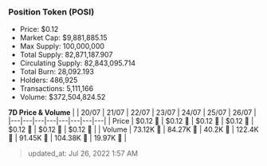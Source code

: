 
  ### Position Token (POSI)
  - Price: $0.12
  - Market Cap: $9,881,885.15
  - Max Supply: 100,000,000
  - Total Supply: 82,871,187.907
  - Circulating Supply: 82,843,095.714
  - Total Burn: 28,092.193
  - Holders: 486,925
  - Transactions: 5,111,166
  - Volume: $372,504,824.52

  **7D Price & Volume**
  | | 20&#x2F;07 | 21&#x2F;07 | 22&#x2F;07 | 23&#x2F;07 | 24&#x2F;07 | 25&#x2F;07 | 26&#x2F;07 |
  |---|---|---|---|---|---|---|---|
  | Price | $0.12 🔻 | $0.12 🔻 | $0.12 🔻 | $0.12 🚀 | $0.12 🚀 | $0.12 🔻 | $0.12 🔻 |
  | Volume | 73.12K 🔻 | 84.27K 🚀 | 40.2K 🔻 | 122.4K 🚀 | 91.45K 🔻 | 104.38K 🚀 | 19.97K 🔻 |

  > updated_at: Jul 26, 2022 1:57 AM
